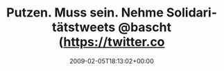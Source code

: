 ---
retweeted: false
source: <a href="http://twitter.com" rel="nofollow">Twitter Web Client</a>
entities:
  hashtags: []
  symbols: []
  user_mentions:
  - name: Bascht
    screen_name: bascht
    indices:
    - '44'
    - '51'
    id_str: '10683982'
    id: '10683982'
  urls: []
display_text_range:
- '0'
- '55'
favorite_count: '0'
id_str: '1180495600'
truncated: false
retweet_count: '0'
id: '1180495600'
created_at: Thu Feb 05 18:13:02 +0000 2009
favorited: false
full_text: Putzen. Muss sein. Nehme Solidaritätstweets [@bascht](https://twitter.com/bascht)
  an.
lang: de
tags:
- pesos/twitter
date: '2009-02-05T18:13:02+00:00'
src: https://twitter.com/bascht/status/1180495600
original_url: https://twitter.com/bascht/status/1180495600
type: twitter_tweet
text: Putzen. Muss sein. Nehme Solidaritätstweets [@bascht](https://twitter.com/bascht)
  an.
title: Putzen. Muss sein. Nehme Solidaritätstweets @bascht (https://twitter.co

---